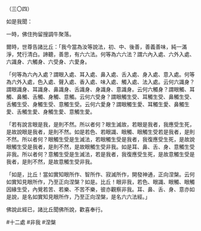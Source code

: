 （三〇四）

如是我聞：

一時，佛住拘留搜調牛聚落。

爾時，世尊告諸比丘：「我今當為汝等說法，初、中、後善，善義善味，純一滿淨，梵行清白。諦聽，善思，有六六法。何等為六六法？謂六內入處、六外入處、六識身、六觸身、六受身、六愛身。

「何等為六內入處？謂眼入處、耳入處、鼻入處、舌入處、身入處、意入處。何等為六外入處，色入處、聲入處、香入處、味入處、觸入處、法入處。云何六識身？謂眼識身、耳識身、鼻識身、舌識身、身識身、意識身。云何六觸身？謂眼觸、耳觸、鼻觸、舌觸、身觸、意觸。云何六受身？謂眼觸生受、耳觸生受、鼻觸生受、舌觸生受、身觸生受、意觸生受。云何六愛身？謂眼觸生愛、耳觸生愛、鼻觸生愛、舌觸生愛、身觸生愛、意觸生愛。

「若有說言眼是我，是則不然。所以者何？眼生滅故，若眼是我者，我應受生死，是故說眼是我者，是則不然。如是若色、若眼識、眼觸、眼觸生受若是我者，是則不然。所以者何？眼觸生受是生滅法，若眼觸生受是我者，我復應受生死，是故說眼觸生受是我者，是則不然，是故眼觸生受非我。如是耳、鼻、舌、身、意觸生受非我。所以者何？意觸生受是生滅法，若是我者，我復應受生死，是故意觸生受是我者，是則不然，是故意觸生受非我。

「如是，比丘！當如實知眼所作、智所作、寂滅所作，開發神通，正向涅槃。云何如實知見眼所作，乃至正向涅槃？如是。比丘！眼非我，若色、眼識、眼觸、眼觸因緣生受，內覺若苦、若樂、不苦不樂，彼亦觀察非我。耳、鼻、舌、身、意亦如是說，是名如實知見眼所作，乃至正向涅槃，是名六六法經。」

佛說此經已，諸比丘聞佛所說，歡喜奉行。


#十二處
#非我
#涅槃
